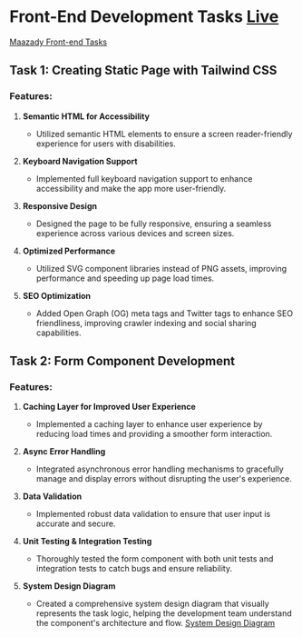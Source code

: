 # Front-End Development Tasks [Live](https://mazady-task-livid.vercel.app)

[Maazady Front-end Tasks](./maazady-task.pdf)

## Task 1: Creating Static Page with Tailwind CSS

### Features:

1. **Semantic HTML for Accessibility**

   - Utilized semantic HTML elements to ensure a screen reader-friendly experience for users with disabilities.

2. **Keyboard Navigation Support**

   - Implemented full keyboard navigation support to enhance accessibility and make the app more user-friendly.

3. **Responsive Design**

   - Designed the page to be fully responsive, ensuring a seamless experience across various devices and screen sizes.

4. **Optimized Performance**

   - Utilized SVG component libraries instead of PNG assets, improving performance and speeding up page load times.

5. **SEO Optimization**
   - Added Open Graph (OG) meta tags and Twitter tags to enhance SEO friendliness, improving crawler indexing and social
     sharing capabilities.

## Task 2: Form Component Development

### Features:

1. **Caching Layer for Improved User Experience**

   - Implemented a caching layer to enhance user experience by reducing load times and providing a smoother form
     interaction.

2. **Async Error Handling**

   - Integrated asynchronous error handling mechanisms to gracefully manage and display errors without disrupting the
     user's experience.

3. **Data Validation**

   - Implemented robust data validation to ensure that user input is accurate and secure.

4. **Unit Testing & Integration Testing**

   - Thoroughly tested the form component with both unit tests and integration tests to catch bugs and ensure
     reliability.

5. **System Design Diagram**
   - Created a comprehensive system design diagram that visually represents the task logic, helping the development team
     understand the component's architecture and flow. [System Design Diagram](./system-design/Mazady-SD.md)
